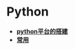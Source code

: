# Python

* [**python平台的搭建**](python/1.-python-yun-hang-huan-jing-de-da-jian.md)
* [**常用**](www.baidu.com)
